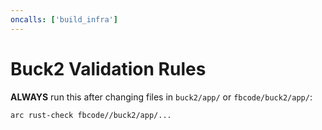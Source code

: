 ```yaml
---
oncalls: ['build_infra']
---
```


# Buck2 Validation Rules

**ALWAYS** run this after changing files in `buck2/app/` or `fbcode/buck2/app/`:

```bash
arc rust-check fbcode//buck2/app/...
```
